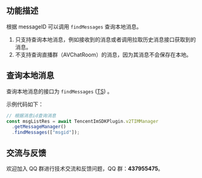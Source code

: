 ## 功能描述

根据 messageID 可以调用 `findMessages` 查询本地消息。

1. 只支持查询本地消息，例如接收到的消息或者调用拉取历史消息接口获取到的消息。
2. 不支持查询直播群（AVChatRoom）的消息，因为其消息不会保存在本地。

## 查询本地消息

查询本地消息的接口为 `findMessages` ([TS](https://comm.qq.com/im-react-native-doc/classes/MessageManager__________.V2TIMMessageManager.html#findMessages)) 。

示例代码如下：

```javascript
// 根据消息id查询消息
const msgListRes = await TencentImSDKPlugin.v2TIMManager
  .getMessageManager()
  .findMessages(["msgid"]);
```

## 交流与反馈

欢迎加入 QQ 群进行技术交流和反馈问题，QQ 群：**437955475**。
